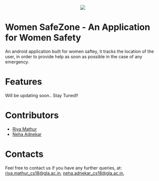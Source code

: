 <p align="center">
  <img src="https://github.com/Blitzcoder01/WomenSafetyAppHack36/blob/main/secure.png">
 </p>

# Women SafeZone - An Application for Women Safety

An android application built for women saftey, it tracks the location of the user, in order to provide help as soon as possible in the case of any emergency.

# Features
 Will be updating soon..
 Stay Tuned!!
 
 
# Contributors

- [Riya Mathur](https://github.com/Blitzcoder01)
- [Neha Adnekar](https://github.com/Nehaadnekar)
 
# Contacts
Feel free to contact us if you have any further queries, at:
<riya.mathur_cs18@gla.ac.in>, 
<neha.adnekar_cs18@gla.ac.in>, 
